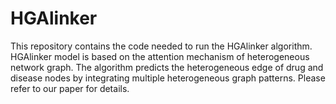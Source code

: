 # HGAlinker
This repository contains the code needed to run the HGAlinker algorithm. HGAlinker model is based on the attention mechanism of heterogeneous network graph. The algorithm predicts the heterogeneous edge of drug and disease nodes by integrating multiple heterogeneous graph patterns. Please refer to our paper for details.
